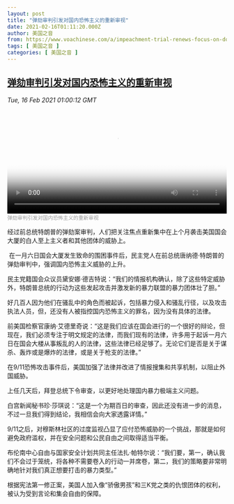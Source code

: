 ```yaml
---
layout: post
title: "弹劾审判引发对国内恐怖主义的重新审视"
date: 2021-02-16T01:11:20.000Z
author: 美国之音
from: https://www.voachinese.com/a/impeachment-trial-renews-focus-on-domestic-terrorism-20210215/5779811.html
tags: [ 美国之音 ]
categories: [ 美国之音 ]
---
```

<!--1613437880000-->
[弹劾审判引发对国内恐怖主义的重新审视](https://www.voachinese.com/a/impeachment-trial-renews-focus-on-domestic-terrorism-20210215/5779811.html)
------

<div>
<div><i>Tue, 16 Feb 2021 01:00:12 GMT</i></div><video poster="https://images.weserv.nl?url=gdb.voanews.com/475b7027-e560-44a7-a82d-92ae5af3b219_tv_r1_s_w900.jpg" src="https://av.voanews.com/Videoroot/Pangeavideo/2021/02/4/47/475b7027-e560-44a7-a82d-92ae5af3b219_240p.mp4" style="width:100%" controls></video><div><small style="color: #999;">弹劾审判引发对国内恐怖主义的重新审视</small></div><p>经过前总统特朗普的弹劾案审判，人们把关注焦点重新集中在上个月袭击美国国会大厦的白人至上主义者和其他团体的威胁上。</p><p> 在一月六日国会大厦发生致命的围困事件后，民主党人在前总统唐纳德·特朗普的弹劾审判中，强调国内恐怖主义威胁的上升。</p><p>民主党籍国会众议员黛安娜·德吉特说：“我们的情报机构确认，除了这些特定威胁外，特朗普总统的行动为这些发起攻击并激发新的暴力联盟的暴力团体壮了胆。”</p><p>好几百人因为他们在骚乱中的角色而被起诉，包括暴力侵入和骚乱行径，以及攻击执法人员，但，还没有人被指控国内恐怖主义的罪名，因为没有具体的法律。</p><p>前美国检察官康纳·艾德里奇说：“这是我们应该在国会进行的一个很好的辩论，但现在，我们必须专注于明文规定的法律，而我们现有的法律，许多用于起诉一月六日在国会大楼从事叛乱的人的法律，这些法律已经足够了。无论它们是否是关于谋杀、轰炸或是爆炸的法律，或是关于枪支的法律。”</p><p>在9/11恐怖攻击事件后，美国加强了法律并改进了情报搜集和共享机制，以阻止外国威胁。</p><p>上任几天后，拜登总统下令审查，以更好地处理国内暴力极端主义问题。</p><p>白宫新闻秘书珍·莎琪说：“这是一个为期百日的审查，因此还没有进一步的消息，不过一旦我们得到结论，我相信会向大家透露详情。”</p><p>9/11之后，对穆斯林社区的过度监视凸显了应付恐怖威胁的一个挑战，那就是如何避免政府滥权，并在安全问题和公民自由之间取得适当平衡。</p><p>布伦南中心自由与国家安全计划共同主任法扎·帕特尔说：“我们要，第一，确认我们不会过于笼统，将各种不需要卷入的行动一并席卷，第二，我们的策略要非常明确地针对我们真正想要打击的暴力类型。”</p><p>根据宪法第一修正案，美国人加入像“骄傲男孩”和三K党之类的仇恨团体的权利，被认为受到言论和集会自由的保障。</p>
</div>
